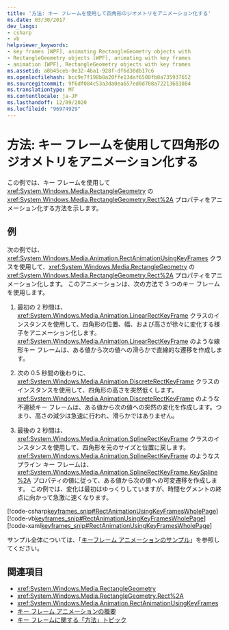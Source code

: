 ```yaml
---
title: '方法: キー フレームを使用して四角形のジオメトリをアニメーション化する'
ms.date: 03/30/2017
dev_langs:
- csharp
- vb
helpviewer_keywords:
- key frames [WPF], animating RectangleGeometry objects with
- RectangleGeometry objects [WPF], animating with key frames
- animation [WPF], RectangleGeometry objects with key frames
ms.assetid: a8b45ceb-0e32-4ba1-928f-df6d30db17c6
ms.openlocfilehash: bcc9e7f198b8a20ffe13daf6508fb8a735937652
ms.sourcegitcommit: 9f6df084c53a3da0ea657ed0d708a72213683084
ms.translationtype: MT
ms.contentlocale: ja-JP
ms.lasthandoff: 12/09/2020
ms.locfileid: "96974929"
---
```

# <a name="how-to-animate-a-rectangle-geometry-by-using-key-frames"></a>方法: キー フレームを使用して四角形のジオメトリをアニメーション化する
この例では、キー フレームを使用して <xref:System.Windows.Media.RectangleGeometry> の <xref:System.Windows.Media.RectangleGeometry.Rect%2A> プロパティをアニメーション化する方法を示します。  
  
## <a name="example"></a>例  
 次の例では、<xref:System.Windows.Media.Animation.RectAnimationUsingKeyFrames> クラスを使用して、<xref:System.Windows.Media.RectangleGeometry> の <xref:System.Windows.Media.RectangleGeometry.Rect%2A> プロパティをアニメーション化します。 このアニメーションは、次の方法で 3 つのキー フレームを使用します。  
  
1. 最初の 2 秒間は、<xref:System.Windows.Media.Animation.LinearRectKeyFrame> クラスのインスタンスを使用して、四角形の位置、幅、および高さが徐々に変化する様子をアニメーション化します。 <xref:System.Windows.Media.Animation.LinearRectKeyFrame> のような線形キー フレームは、ある値から次の値への滑らかで直線的な遷移を作成します。  
  
2. 次の 0.5 秒間の後わりに、<xref:System.Windows.Media.Animation.DiscreteRectKeyFrame> クラスのインスタンスを使用して、四角形の高さを突然低くします。 <xref:System.Windows.Media.Animation.DiscreteRectKeyFrame> のような不連続キー フレームは、ある値から次の値への突然の変化を作成します。つまり、高さの減少は急速に行われ、滑らかではありません。  
  
3. 最後の 2 秒間は、<xref:System.Windows.Media.Animation.SplineRectKeyFrame> クラスのインスタンスを使用して、四角形を元のサイズと位置に戻します。 <xref:System.Windows.Media.Animation.SplineRectKeyFrame> のようなスプライン キー フレームは、<xref:System.Windows.Media.Animation.SplineRectKeyFrame.KeySpline%2A> プロパティの値に従って、ある値から次の値への可変遷移を作成します。 この例では、変化は最初はゆっくりしていますが、時間セグメントの終点に向かって急激に速くなります。  
  
 [!code-csharp[keyframes_snip#RectAnimationUsingKeyFramesWholePage](~/samples/snippets/csharp/VS_Snippets_Wpf/keyframes_snip/CSharp/RectAnimationUsingKeyFramesExample.cs#rectanimationusingkeyframeswholepage)]
 [!code-vb[keyframes_snip#RectAnimationUsingKeyFramesWholePage](~/samples/snippets/visualbasic/VS_Snippets_Wpf/keyframes_snip/visualbasic/rectanimationusingkeyframesexample.vb#rectanimationusingkeyframeswholepage)]
 [!code-xaml[keyframes_snip#RectAnimationUsingKeyFramesWholePage](~/samples/snippets/xaml/VS_Snippets_Wpf/keyframes_snip/XAML/RectAnimationUsingKeyFramesExample.xaml#rectanimationusingkeyframeswholepage)]  
  
 サンプル全体については、「[キーフレーム アニメーションのサンプル](https://github.com/microsoft/WPF-Samples/tree/master/Animation/KeyFrameAnimation)」を参照してください。  
  
## <a name="see-also"></a>関連項目

- <xref:System.Windows.Media.RectangleGeometry>
- <xref:System.Windows.Media.RectangleGeometry.Rect%2A>
- <xref:System.Windows.Media.Animation.RectAnimationUsingKeyFrames>
- [キー フレーム アニメーションの概要](key-frame-animations-overview.md)
- [キー フレームに関する「方法」トピック](key-frame-animation-how-to-topics.md)
